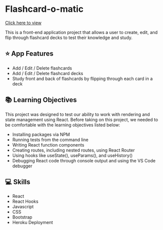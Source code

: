 # Flashcard-o-matic
[Click here to view](https://lit-tor-07018.herokuapp.com/)

This is a front-end application project that allows a user to create, edit, and flip through flashcard decks to test their knowledge and study.

## ⭐️ App Features
- Add / Edit / Delete flashcards
- Add / Edit / Delete flashcard decks
- Study front and back of flashcards by flipping through each card in a deck

## 📚 Learning Objectives
This project was designed to test our ability to work with rendering and state management using React. 
Before taking on this project, we needed to be comfortable with the learning objectives listed below:

- Installing packages via NPM
- Running tests from the command line
- Writing React function components
- Creating routes, including nested routes, using React Router
- Using hooks like useState(), useParams(), and useHistory()
- Debugging React code through console output and using the VS Code debugger

## 💻 Skills
- React
- React Hooks
- Javascript
- CSS
- Bootstrap
- Heroku Deployment
